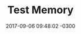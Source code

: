 ---
layout: memory
title:  "Test Memory"
date:   2017-09-06 09:48:02 -0300
slug: ffff 
place: dreamscape
persons: pablo otros
theme: coaxial
---